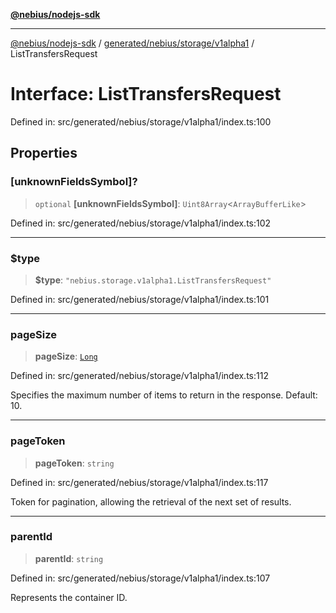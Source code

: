 [**@nebius/nodejs-sdk**](../../../../../README.md)

***

[@nebius/nodejs-sdk](../../../../../README.md) / [generated/nebius/storage/v1alpha1](../README.md) / ListTransfersRequest

# Interface: ListTransfersRequest

Defined in: src/generated/nebius/storage/v1alpha1/index.ts:100

## Properties

### \[unknownFieldsSymbol\]?

> `optional` **\[unknownFieldsSymbol\]**: `Uint8Array`\<`ArrayBufferLike`\>

Defined in: src/generated/nebius/storage/v1alpha1/index.ts:102

***

### $type

> **$type**: `"nebius.storage.v1alpha1.ListTransfersRequest"`

Defined in: src/generated/nebius/storage/v1alpha1/index.ts:101

***

### pageSize

> **pageSize**: [`Long`](../../../../../runtime/protos/core/classes/Long.md)

Defined in: src/generated/nebius/storage/v1alpha1/index.ts:112

Specifies the maximum number of items to return in the response. Default: 10.

***

### pageToken

> **pageToken**: `string`

Defined in: src/generated/nebius/storage/v1alpha1/index.ts:117

Token for pagination, allowing the retrieval of the next set of results.

***

### parentId

> **parentId**: `string`

Defined in: src/generated/nebius/storage/v1alpha1/index.ts:107

Represents the container ID.
